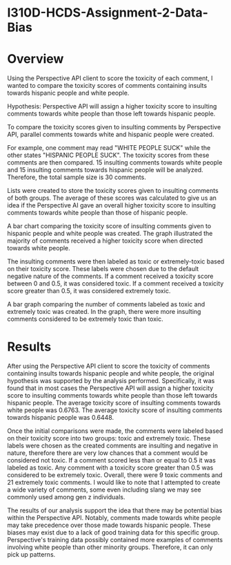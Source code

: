 # I310D-HCDS-Assignment-2-Data-Bias

# Overview 
Using the Perspective API client to score the toxicity of each comment, I wanted to compare the toxicity scores of comments containing insults towards hispanic people and white people. 

Hypothesis: Perspective API will assign a higher toxicity score to insulting comments towards white people than those left towards hispanic people.

To compare the toxicity scores given to insulting comments by Perspective API, parallel comments towards white and hispanic people were created. 

For example, one comment may read "WHITE PEOPLE SUCK" while the other states "HISPANIC PEOPLE SUCK". The toxicity scores from these comments are then compared. 15 insulting comments towards white people and 15 insulting comments towards hispanic people will be analyzed. Therefore, the total sample size is 30 comments. 

Lists were created to store the toxicity scores given to insulting comments of both groups. The average of these scores was calculated to give us an idea if the Perspective AI gave an overall higher toxicity score to insulting comments towards white people than those of hispanic people. 

A bar chart comparing the toxicity score of insulting comments given to hispanic people and white people was created. The graph illustrated the majority of comments received a higher toxicity score when directed towards white people.

The insulting comments were then labeled as toxic or extremely-toxic based on their toxicity score. These labels were chosen due to the default negative nature of the comments. If a comment received a toxicity score between 0 and 0.5, it was considered toxic. If a comment received a toxicity score greater than 0.5, it was considered extremely toxic. 

A bar graph comparing the number of comments labeled as toxic and extremely toxic was created. In the graph, there were more insulting comments considered to be extremely toxic than toxic. 

# Results
After using the Perspective API client to score the toxicity of comments containing insults towards hispanic people and white people, the original hypothesis was supported by the analysis performed. Specifically, it was found that in most cases the Perspective API will assign a higher toxicity score to insulting comments towards white people than those left towards hispanic people. The average toxicity score of insulting comments towards white people was 0.6763. The average toxicity score of insulting comments towards hispanic people was 0.6448. 

Once the initial comparisons were made, the comments were labeled based on their toxicity score into two groups: toxic and extremely toxic. These labels were chosen as the created comments are insulting and negative in nature, therefore there are very low chances that a comment would be considered not toxic. If a comment scored less than or equal to 0.5 it was labeled as toxic. Any comment with a toxicity score greater than 0.5 was considered to be extremely toxic. Overall, there were 9 toxic comments and 21 extremely toxic comments. I would like to note that I attempted to create a wide variety of comments, some even including slang we may see commonly used among gen z individuals. 

The results of our analysis support the idea that there may be potential bias within the Perspective API. Notably, comments made towards white people may take precedence over those made towards hispanic people. These biases may exist due to a lack of good training data for this specific group. Perspective's training data possibly contained more examples of comments involving white people than other minority groups. Therefore, it can only pick up patterns.
